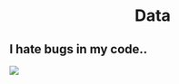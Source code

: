 <h1 align="center">Data</h1>
<h2>I hate bugs in my code..</h2>
<img src="https://api.unsplash.com/photos/random?count=5">

